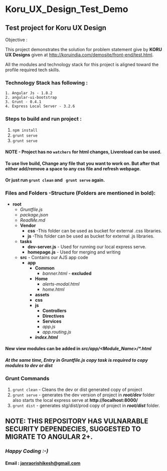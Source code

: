 # Koru_UX_Design_Test_Demo
## Test project for Koru UX Design

Objective : 

This project demonstrates the solution for problem statement give by **KORU UX Designs** given at 
http://koruindia.com/demosite/front-end/test.html.

All the modules and technology stack for this project is aligned toward the profile required tech skills.
### Technology Stack has following :
	1. Angular Js - 1.8.2 
	2. angular-ui-bootstrap
	3. Grunt - 0.4.1
	4. Express Local Server - 3.2.6
	
### Steps to build and run project :

1. `npm install`
2. `grunt serve`
3. `grunt serve`

#### NOTE - Project has no `watchers` for html changes, Livereload can be used.
#### To use live build, Change any file that you want to work on. But after that either add/remove a space to any css file and refresh webpage.
#### Or just run `grunt clean` and ` grunt serve` again.

### Files and Folders -Structure (Folders are mentioned in bold):
- **root**
	- _Gruntfile.js_
	- _package.json_
	- _ReadMe.md_
	- **Vendor**
		- **css** -This folder can be used as bucket for external .css libraries.
		- **js**  -This folder can be used as bucket for external .js libraries.
	- **tasks**
		- **dev-server.js**  - Used for running our local express serve.
		- **homepage.js**    - Used for merging and writing
	- **src**   - Contains our AJS app code
	 	- **app**
			- **Common**
				- _banner.html_ - **excluded**
			- **Home**
				- _alerts-modal.html_
				- _home.html_
			- **assets**
			- **css**
			- **js**
				- **Controllers**
				- **Directives**
				- **Services**
				- _app.js_
				- _app.routing.js_
			- _**index.html**_

#### New view modules can be added in **_src/app/<Module_Name>/*.html_**

##### At the same time, Entry in _Gruntfile.js_ copy task is required to copy modules to dev or dist

### Grunt Commands
1. `grunt clean` - Cleans the dev or dist generated copy of project
2. `grunt serve` - generates the dev version of project in **_root/dev_** folder also starts the local express serve at **http://localhost:8000/**
3. `grunt dist`  - generates stg/dist/prod copy of project in **_root/dist_** folder.


## NOTE: THIS REPOSITORY HAS VULNARABLE SECURITY DEPENDECIES, SUGGESTED TO MIGRATE TO ANGULAR 2+.


### _Happy Coding :-)_
#### Email : janraorishikesh@gmail.com



